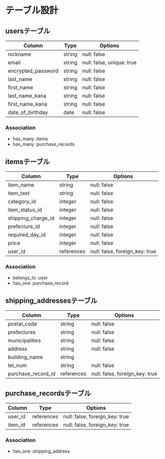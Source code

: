 # テーブル設計

## usersテーブル

| Column             | Type   | Options                  |
|--------------------|--------|--------------------------|
| nickname           | string | null: false              |
| email              | string | null: false, unique: true|
| encrypted_password | string | null: false              |
| last_name          | string | null: false              |
| first_name         | string | null: false              |
| last_name_kana     | string | null: false              |
| first_name_kana    | string | null: false              |
| date_of_birthday   | date   | null: false              |

### Association
- has_many :items
- has_many :purchase_records

## itemsテーブル

| Column             | Type       | Options                        |
|--------------------|------------|--------------------------------|
| item_name          | string     | null: false                    |
| item_text          | string     | null: false                    |
| category_id        | integer    | null: false                    |
| item_status_id     | integer    | null: false                    |
| shipping_charge_id | integer    | null: false                    |
| prefecture_id      | integer    | null: false                    |
| required_day_id    | integer    | null: false                    |
| price              | integer    | null: false                    |
| user_id            | references | null: false, foreign_key: true |

### Association
- belongs_to :user
- has_one :purchase_record

## shipping_addressesテーブル

| Column              | Type       | Options                        |
|---------------------|------------|------------------------------- |
| postal_code         | string     | null: false                    |
| prefectures         | string     | null: false                    |
| municipalities      | string     | null: false                    |
| address             | string     | null: false                    |
| building_name       | string     |                                |
| tel_num             | string     | null: false                    |
| purchase_record_id  | references | null: false, foreign_key: true |

## purchase_recordsテーブル

| Column  | Type       | Options                        |
|---------|------------|--------------------------------|
| user_id | references | null: false, foreign_key: true |
| item_id | references | null: false, foreign_key: true |

### Association
- has_one :shipping_address